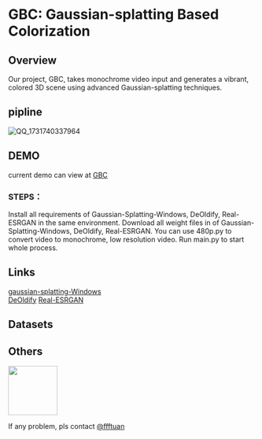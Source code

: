 # GBC: Gaussian-splatting Based Colorization  
## Overview  
Our project, GBC, takes monochrome video input and generates a vibrant, colored 3D scene using advanced Gaussian-splatting techniques.  
## pipline  
![QQ_1731740337964](https://github.com/user-attachments/assets/fd442bf5-6b2a-447b-bb85-dbccbcbaa03d)

## DEMO
current demo can view at [GBC](http://elucidator.cn/gbc-demo/)  

### STEPS：  
Install all requirements of Gaussian-Splatting-Windows, DeOldify, Real-ESRGAN in the same environment.
Download all weight files in of Gaussian-Splatting-Windows, DeOldify, Real-ESRGAN.
You can use 480p.py to convert video to monochrome, low resolution video.
Run main.py to start whole process.

## Links  
[gaussian-splatting-Windows](https://github.com/jonstephens85/gaussian-splatting-Windows)  
[DeOldify](https://github.com/jantic/DeOldify)
[Real-ESRGAN](https://github.com/xinntao/Real-ESRGAN)

## Datasets

## Others    
<img src="https://github.com/HungryNeko/GBC-Gaussian-splatting-Based-Colorization/assets/160721586/abef1969-de6f-4b85-a9db-30a44ae0a872" width="100px">  

If any problem, pls contact [@ffftuan](https://github.com/ffftuanxxx)

